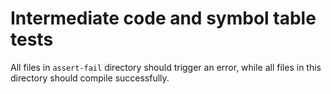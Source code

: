 # Intermediate code and symbol table tests

All files in ```assert-fail``` directory should trigger an error,
while all files in this directory should compile successfully.

